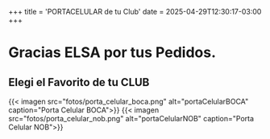 +++
title = 'PORTACELULAR de tu Club'
date = 2025-04-29T12:30:17-03:00
+++
# Gracias ELSA por tus Pedidos.

## Elegi el Favorito de tu CLUB

{{< imagen src="fotos/porta_celular_boca.png" alt="portaCelularBOCA" caption="Porta Celular BOCA">}}
{{< imagen src="fotos/porta_celular_nob.png" alt="portaCelularNOB" caption="Porta Celular NOB">}}
